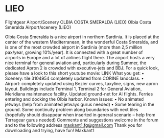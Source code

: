 # LIEO
Flightgear Airport/Scenery OLBIA COSTA SMERALDA (LIEO)
Olbia Costa Smeralda Airport/scenery (LIEO)

Olbia Costa Smeralda is a nice airport in northern Sardinia. It is placed at the center of the western Mediterranean, in the wonderful Costa Smeralda, and is one of the most crowded airport in Sardinia (more than 2,5 million pax/year, growing 10%/year). It is connected with a great number of airports in Europe and a lot of airlines flight there. The airport hosts a very nice terminal for general aviation and, particularly during Summer, the dedicated Apron 2 is crowded with executive-jets and BBJ.
For a quick look, please have a look to this short youtube movie: LINK
What you get:
•	Scenery: tile 3104954 completely updated from CORINE landclass.
•	Airport: completely updated using Bezier curves, taxyline, signs, new apron layout. Buildings include Terminal 1, Terminal 2 for General Aviation, Meridiana maintenance facility. Updated ground-net for AI flights. Ferries entering and docking the Olbia harbor.
Known issues:
•	No animated jetways (help from animated jetways gurus needed)
•	Some tearing in the ground. Some continuity problem along boundaries with next tiles (hopefully should disappear when inserted in general scenario – help from Terragear gurus needed)
Comments and suggestions welcome in the forum and to the following address maxkant1.fg@gmail.com
Thank you for downloading and trying, have fun!
Maxkant1
